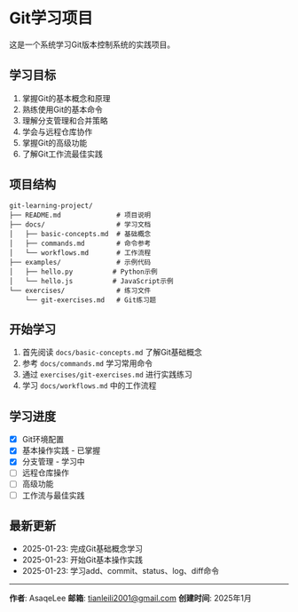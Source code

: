 # Git学习项目

这是一个系统学习Git版本控制系统的实践项目。

## 学习目标

1. 掌握Git的基本概念和原理
2. 熟练使用Git的基本命令
3. 理解分支管理和合并策略
4. 学会与远程仓库协作
5. 掌握Git的高级功能
6. 了解Git工作流最佳实践

## 项目结构

```
git-learning-project/
├── README.md              # 项目说明
├── docs/                  # 学习文档
│   ├── basic-concepts.md  # 基础概念
│   ├── commands.md        # 命令参考
│   └── workflows.md       # 工作流程
├── examples/              # 示例代码
│   ├── hello.py          # Python示例
│   └── hello.js          # JavaScript示例
└── exercises/             # 练习文件
    └── git-exercises.md   # Git练习题
```

## 开始学习

1. 首先阅读 `docs/basic-concepts.md` 了解Git基础概念
2. 参考 `docs/commands.md` 学习常用命令
3. 通过 `exercises/git-exercises.md` 进行实践练习
4. 学习 `docs/workflows.md` 中的工作流程

## 学习进度

- [X] Git环境配置
- [X] 基本操作实践 - 已掌握
- [X] 分支管理 - 学习中
- [ ] 远程仓库操作
- [ ] 高级功能
- [ ] 工作流与最佳实践

## 最新更新

- 2025-01-23: 完成Git基础概念学习
- 2025-01-23: 开始Git基本操作实践
- 2025-01-23: 学习add、commit、status、log、diff命令

---

**作者**: AsaqeLee
**邮箱**: tianleili2001@gmail.com
**创建时间**: 2025年1月
